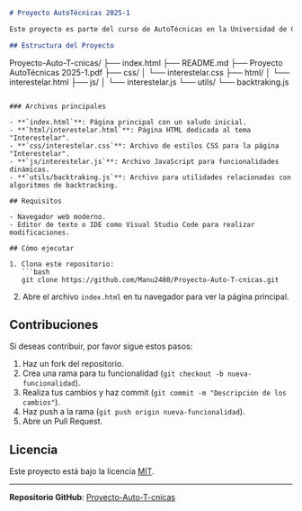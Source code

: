 
```markdown
# Proyecto AutoTécnicas 2025-1

Este proyecto es parte del curso de AutoTécnicas en la Universidad de Caldas, semestre 2025-1. Incluye una página web con estilos, scripts y utilidades para explorar conceptos relacionados con el tema de "Interestelar".

## Estructura del Proyecto

```
Proyecto-Auto-T-cnicas/
├── index.html
├── README.md
├── Proyecto AutoTécnicas 2025-1.pdf
├── css/
│   └── interestelar.css
├── html/
│   └── interestelar.html
├── js/
│   └── interestelar.js
└── utils/
    └── backtraking.js
```

### Archivos principales

- **`index.html`**: Página principal con un saludo inicial.
- **`html/interestelar.html`**: Página HTML dedicada al tema "Interestelar".
- **`css/interestelar.css`**: Archivo de estilos CSS para la página "Interestelar".
- **`js/interestelar.js`**: Archivo JavaScript para funcionalidades dinámicas.
- **`utils/backtraking.js`**: Archivo para utilidades relacionadas con algoritmos de backtracking.

## Requisitos

- Navegador web moderno.
- Editor de texto o IDE como Visual Studio Code para realizar modificaciones.

## Cómo ejecutar

1. Clona este repositorio:
   ```bash
   git clone https://github.com/Manu2480/Proyecto-Auto-T-cnicas.git
   ```
2. Abre el archivo `index.html` en tu navegador para ver la página principal.

## Contribuciones

Si deseas contribuir, por favor sigue estos pasos:

1. Haz un fork del repositorio.
2. Crea una rama para tu funcionalidad (`git checkout -b nueva-funcionalidad`).
3. Realiza tus cambios y haz commit (`git commit -m "Descripción de los cambios"`).
4. Haz push a la rama (`git push origin nueva-funcionalidad`).
5. Abre un Pull Request.

## Licencia

Este proyecto está bajo la licencia [MIT](LICENSE).

---
**Repositorio GitHub**: [Proyecto-Auto-T-cnicas](https://github.com/Manu2480/Proyecto-Auto-T-cnicas.git)
```